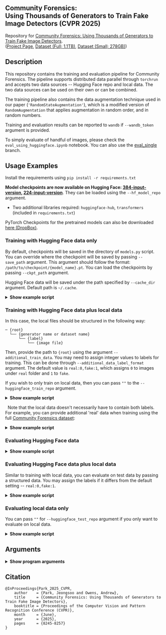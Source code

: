 Community Forensics: \
Using Thousands of Generators to Train Fake Image Detectors (CVPR 2025)
---

Repository for [Community Forensics: Using Thousands of Generators to Train Fake Image Detectors](https://arxiv.org/abs/2411.04125). \
([Project Page](https://jespark.net/projects/2024/community_forensics/), [Dataset (Full; 1.1TB)](https://huggingface.co/datasets/OwensLab/CommunityForensics), [Dataset (Small; 278GB)](https://huggingface.co/datasets/OwensLab/CommunityForensics-Small))

## Description
This repository contains the training and evaluation pipeline for Community Forensics. The pipeline supports distributed data parallel through `torchrun` and accepts two data sources -- Hugging Face repo and local data. 
The two data sources can be used on their own or can be combined.

The training pipeline also contains the data augmentation technique used in our paper (`'RandomStateAugmentation'`), which is a modified version of `RandomAugmentation` that applies augmentation in random order, and in random numbers.

Training and evaluation results can be reported to `wandb` if `--wandb_token` argument is provided.

To simply evaluate of handful of images, please check the `eval_using_huggingface.ipynb` notebook. You can also use the [eval_single](https://github.com/JeongsooP/Community-Forensics/tree/eval_single) branch.

## Usage Examples

Install the requirements using `pip install -r requirements.txt`

**Model checkpoints are now available on Hugging Face: [384-input-version](https://huggingface.co/OwensLab/commfor-model-384), [224-input-version](https://huggingface.co/OwensLab/commfor-model-224)**. They can be loaded using the `--hf_model_repo` argument.
* Two additional libraries required: `huggingface-hub`, `transformers` (included in `requirements.txt`)

PyTorch Checkpoints for the pretrained models can also be downloaded [here (DropBox)](https://www.dropbox.com/scl/fi/e8titz35ci9a2ij1oq5mu/model_weights.tar?rlkey=tmyz3tjqf7b4dg071kypsgoal&st=09ud9hdj&dl=0). 


### Training with Hugging Face data only
By default, checkpoints will be saved in the directory of `models.py` script. You can override where the checkpoint will be saved by passing `--save_path` argument. This argument should follow the format: `/path/to/checkpoint/{model_name}.pt`. You can load the checkpoints by passing `--ckpt_path` argument.

Hugging Face data will be saved under the path specified by `--cache_dir` argument. Default path is `~/.cache`.

<details>
  <summary><b>Show example script</b></summary>

```
NUM_GPUS=1
NUM_CPUS_PER_GPU=4
BATCH_SIZE_PER_GPU=128

export OMP_NUM_THREADS=$NUM_CPUS_PER_GPU
export MASTER_ADDR=localhost
export MASTER_PORT=23949 # random port

torchrun --nproc_per_node=$NUM_GPUS --nnodes=1 --rdzv_id=123 --rdzv_backend=c10d train.py \
    --gpus $NUM_GPUS \
    --cpus-per-gpu $NUM_CPUS_PER_GPU \
    --epochs 20 \
    --batch_size $BATCH_SIZE_PER_GPU \
    --warmup_frac 0.2 \
    --use_amp \
    --huggingface_train_repo "OwensLab/CommunityForensics-Small" \
    --hf_split_train "train" \
    --verbose 2 \
```
</details>

### Training with Hugging Face data plus local data
In this case, the local files should be structured in the following way:
```
─ {root}
  └── {generator name or dataset name}
      └── {label}
          └── {image file}
```

Then, provide the path to `{root}` using the argument `--additional_train_data`. 
You may need to assign integer values to labels for training. This can be done through `--additional_data_label_format` argument. The default value is `real:0,fake:1`, which assigns `0` to images under `real` folder and `1` to `fake`.

If you wish to only train on local data, then you can pass `""` to the `--huggingface_train_repo` argument.

<details>
  <summary><b>Show example script</b></summary>

```
NUM_GPUS=1
NUM_CPUS_PER_GPU=4
BATCH_SIZE_PER_GPU=128

export OMP_NUM_THREADS=$NUM_CPUS_PER_GPU
export MASTER_ADDR=localhost
export MASTER_PORT=23949 # random port

torchrun --nproc_per_node=$NUM_GPUS --nnodes=1 --rdzv_id=123 --rdzv_backend=c10d train.py \
    --gpus $NUM_GPUS \
    --cpus-per-gpu $NUM_CPUS_PER_GPU \
    --epochs 20 \
    --batch_size $BATCH_SIZE_PER_GPU \
    --warmup_frac 0.2 \
    --use_amp \
    --huggingface_train_repo "OwensLab/CommunityForensics-Small" \
    --hf_split_train "train" \
    --additional_train_data "/path/to/additional_data/root" \
    --additional_data_label_format "real:0,fake:1" \
    --verbose 2 \
```
</details>

&nbsp;
Note that the local data doesn't necessarily have to contain both labels. For example, you can provide additional 'real' data when training using the full [Community Forensics dataset](https://huggingface.co/datasets/OwensLab/CommunityForensics):

<details>
  <summary><b>Show example script</b></summary>

Example local file structure:
```
─ {root}
  └── ImageNet
      └── real
          └── 000000.jpg
          └── ...
  └── LAION
      └── real
          └── 000000.png
          └── ...
  ...
```

```
NUM_GPUS=1
NUM_CPUS_PER_GPU=4
BATCH_SIZE_PER_GPU=128

export OMP_NUM_THREADS=$NUM_CPUS_PER_GPU
export MASTER_ADDR=localhost
export MASTER_PORT=23949 # random port

torchrun --nproc_per_node=$NUM_GPUS --nnodes=1 --rdzv_id=123 --rdzv_backend=c10d train.py \
    --gpus $NUM_GPUS \
    --cpus-per-gpu $NUM_CPUS_PER_GPU \
    --epochs 5 \
    --batch_size $BATCH_SIZE_PER_GPU \
    --warmup_frac 0.2 \
    --use_amp \
    --huggingface_train_repo "OwensLab/CommunityForensics" \
    --hf_split_train "Systematic+Manual" \
    --additional_train_data "/path/to/additional_data/root" \
    --additional_data_label_format "real:0,fake:1" \
    --verbose 2 \
```
</details>

### Evaluating Hugging Face data

<details>
  <summary><b>Show example script</b></summary>

```
NUM_GPUS=1
NUM_CPUS_PER_GPU=4
BATCH_SIZE_PER_GPU=128
HF_MODEL_REPO="OwensLab/commfor-model-384"
#CKPT_PATH="/path/to/checkpoint_file/commfor_train_ckpt.pt" # When using local PyTorch checkpoint. Use with `--ckpt_path $CKPT_PATH` argument

export OMP_NUM_THREADS=$NUM_CPUS_PER_GPU
export MASTER_ADDR=localhost
export MASTER_PORT=23949

torchrun --nproc_per_node=$NUM_GPUS --nnodes=1 --rdzv_id=123 --rdzv_backend=c10d eval.py \
    --gpus $NUM_GPUS \
    --cpus-per-gpu $NUM_CPUS_PER_GPU \
    --batch_size $BATCH_SIZE_PER_GPU \
    --hf_model_repo $HF_MODEL_REPO \
    --huggingface_test_repo "OwensLab/CommunityForensics" \
    --hf_split_test "PublicEval" \
    --verbose 2 \
```
</details>

### Evaluating Hugging Face data plus local data
Similar to training with local data, you can evaluate on test data by passing a structured data. You may assign the labels if it differs from the default setting -- `real:0,fake:1`.

<details>
  <summary><b>Show example script</b></summary>

Local files must be structured in the following way:

```
─ {root}
  └── {generator name or dataset name}
      └── {label}
          └── {image file}
```

```
NUM_GPUS=1
NUM_CPUS_PER_GPU=4
BATCH_SIZE_PER_GPU=128
HF_MODEL_REPO="OwensLab/commfor-model-384"
#CKPT_PATH="/path/to/checkpoint_file/commfor_train_ckpt.pt" # When using local PyTorch checkpoint. Use with `--ckpt_path $CKPT_PATH` argument

export OMP_NUM_THREADS=$NUM_CPUS_PER_GPU
export MASTER_ADDR=localhost
export MASTER_PORT=23949

torchrun --nproc_per_node=$NUM_GPUS --nnodes=1 --rdzv_id=123 --rdzv_backend=c10d eval.py \
    --gpus $NUM_GPUS \
    --cpus-per-gpu $NUM_CPUS_PER_GPU \
    --batch_size $BATCH_SIZE_PER_GPU \
    --hf_model_repo $HF_MODEL_REPO \
    --huggingface_test_repo "OwensLab/CommunityForensics" \
    --hf_split_test "PublicEval" \
    --additional_test_data "/path/to/additional_data/root" \
    --additional_data_label_format "real:0,fake:1" \
    --verbose 2 \
```
</details>

### Evaluating local data only
You can pass `""` for `--huggingface_test_repo` argument if you only want to evaluate on local data.

<details>
  <summary><b>Show example script</b></summary>

```
NUM_GPUS=1
NUM_CPUS_PER_GPU=4
BATCH_SIZE_PER_GPU=128
HF_MODEL_REPO="OwensLab/commfor-model-384"
#CKPT_PATH="/path/to/checkpoint_file/commfor_train_ckpt.pt" # When using local PyTorch checkpoint. Use with `--ckpt_path $CKPT_PATH` argument

export OMP_NUM_THREADS=$NUM_CPUS_PER_GPU
export MASTER_ADDR=localhost
export MASTER_PORT=23949

torchrun --nproc_per_node=$NUM_GPUS --nnodes=1 --rdzv_id=123 --rdzv_backend=c10d eval.py \
    --gpus $NUM_GPUS \
    --cpus-per-gpu $NUM_CPUS_PER_GPU \
    --batch_size $BATCH_SIZE_PER_GPU \
    --hf_model_repo $HF_MODEL_REPO \
    --huggingface_test_repo "" \
    --additional_test_data "/path/to/additional_data/root" \
    --additional_data_label_format "real:0,fake:1" \
    --verbose 2 \
```
</details>

## Arguments
<details>
  <summary><b>Show program arguments</b></summary>

`train.py` and `eval.py` use the same set of arguments:

```
usage: train.py [-h] [--gpus GPUS] [--gpus_list GPUS_LIST] [--cpus-per-gpu CPUS_PER_GPU] [--epochs EPOCHS] [--train_itrs TRAIN_ITRS] [--batch_size BATCH_SIZE] [--lr LR] [--weight_decay WEIGHT_DECAY]
                [--warmup_epochs WARMUP_EPOCHS] [--warmup_frac WARMUP_FRAC] [--no_lr_schedule] [--val_frac VAL_FRAC] [--test_frac TEST_FRAC] [--augment AUGMENT] [--num_ops NUM_OPS]
                [--ops_magnitude OPS_MAGNITUDE] [--rsa_ops RSA_OPS] [--rsa_min_num_ops RSA_MIN_NUM_OPS] [--rsa_max_num_ops RSA_MAX_NUM_OPS] [--eval_only] [--model_inner_dim MODEL_INNER_DIM]
                [--model_size MODEL_SIZE] [--input_size INPUT_SIZE] [--patch_size PATCH_SIZE] [--pretrained_path PRETRAINED_PATH] [--freeze_backbone] [--dont_add_sigmoid] [--use_amp]
                [--amp_dtype AMP_DTYPE] [--save_path SAVE_PATH] [--ckpt_save_path CKPT_SAVE_PATH] [--ckpt_path CKPT_PATH] [--ckpt_keep_count CKPT_KEEP_COUNT] [--only_load_model_weights]
                [--tokens_path TOKENS_PATH] [--wandb_token WANDB_TOKEN] [--cache_dir CACHE_DIR] [--dont_limit_real_data_to_fake] [--huggingface_train_repo HUGGINGFACE_TRAIN_REPO]
                [--huggingface_test_repo HUGGINGFACE_TEST_REPO] [--hf_split_train HF_SPLIT_TRAIN] [--hf_split_test HF_SPLIT_TEST] [--hf_model_repo HF_MODEL_REPO]
                [--additional_train_data ADDITIONAL_TRAIN_DATA] [--additional_test_data ADDITIONAL_TEST_DATA] [--additional_data_label_format ADDITIONAL_DATA_LABEL_FORMAT] [--verbose VERBOSE] [--seed SEED]
                [--debug_port DEBUG_PORT]

Train a binary classifier for fake image detection.

options:
  -h, --help            show this help message and exit
  --gpus GPUS           Number of GPUs
  --gpus_list GPUS_LIST
                        List of GPUs to use (comma separated). If set, overrides --gpus.
  --cpus-per-gpu CPUS_PER_GPU
                        Number of cpu threads per GPU
  --epochs EPOCHS       Number of epochs
  --train_itrs TRAIN_ITRS
                        Number of training iterations. If set, overrides --epochs.
  --batch_size BATCH_SIZE
                        Batch size
  --lr LR               Learning rate
  --weight_decay WEIGHT_DECAY
                        Weight decay
  --warmup_epochs WARMUP_EPOCHS
                        Warmup epochs. Can be fractions of an epoch.
  --warmup_frac WARMUP_FRAC
                        Set up a fraction of total iterations to be used as warmup. Overrides `--warmup_epochs`. (-1: disabled)
  --no_lr_schedule      If set, do not use lr scheduler
  --val_frac VAL_FRAC   Fraction of validation set
  --test_frac TEST_FRAC
                        Fraction of test set
  --augment AUGMENT     Augmentations to always use. Enter comma-separated string from the following:(singleJPEG, StochasticJPEG, rrc, flip, randaugment)
  --num_ops NUM_OPS     Number of operations
  --ops_magnitude OPS_MAGNITUDE
                        RandAugment magnitude (default=10), max=30
  --rsa_ops RSA_OPS     List of augmentations to use for RandomStateAugmentation. Provide a comma-separated list of augmentations to use for RSA
  --rsa_min_num_ops RSA_MIN_NUM_OPS
                        Minimum number of operations for each element in rsa_ops. Provide either a comma-separated list of integers or a single integer to be broadcasted to all elements.
  --rsa_max_num_ops RSA_MAX_NUM_OPS
                        Maximum number of operations for each element in rsa_ops. Provide either a comma-separated list of integers or a single integer to be broadcasted to all elements.
  --eval_only           If true, only evaluate model on test set.
  --model_inner_dim MODEL_INNER_DIM
                        Model inner dimension
  --model_size MODEL_SIZE
                        Model size. Small or tiny
  --input_size INPUT_SIZE
                        Input size. 224 or 384
  --patch_size PATCH_SIZE
                        Patch size for ViT models
  --pretrained_path PRETRAINED_PATH
                        Path to pretrained model
  --freeze_backbone     If set, freeze backbone of model
  --dont_add_sigmoid    If set, do not add sigmoid to model output when evaluating
  --use_amp             If set, use automatic mixed precision
  --amp_dtype AMP_DTYPE
                        Data type for automatic mixed precision. fp16 or bf16
  --save_path SAVE_PATH
                        Path to save model
  --ckpt_save_path CKPT_SAVE_PATH
                        Path to save model checkpoints and wandb. If empty, automatically determine from args.save_path.
  --ckpt_path CKPT_PATH
                        Path to load model checkpoint
  --ckpt_keep_count CKPT_KEEP_COUNT
                        Number of checkpoints to keep. If set to -1, keep all checkpoints.
  --only_load_model_weights
                        If set, only load weights from checkpoint path specified here. Does not load optimizer, scheduler, etc.
  --tokens_path TOKENS_PATH
                        Path containing all necessary tokens
  --wandb_token WANDB_TOKEN
                        Wandb token. If set, will use this token to login to wandb.
  --cache_dir CACHE_DIR
                        Path to cache hugging face dataset.
  --dont_limit_real_data_to_fake
                        If set, do not limit the size of real data to fake data.
  --huggingface_train_repo HUGGINGFACE_TRAIN_REPO
                        Hugging Face repo ID for the trainig dataset.
  --huggingface_test_repo HUGGINGFACE_TEST_REPO
                        Hugging Face repo ID for the test dataset.
  --hf_split_train HF_SPLIT_TRAIN
                        Hugging Face split for training data.
  --hf_split_test HF_SPLIT_TEST
                        Hugging Face split for test data.
  --hf_model_repo HF_MODEL_REPO
                        Hugging Face repository ID for the model. Note that `--ckpt_path` argument will override this argument.
  --additional_train_data ADDITIONAL_TRAIN_DATA
                        Path to additional data to use for training. The directory must follow a specific structure: <root>/<generator_name>/<real_or_fake>/<image_name>.<ext>. This flag should point to the
                        root directory of the additional data.
  --additional_test_data ADDITIONAL_TEST_DATA
                        Path to additional data to use for testing. The directory must follow a specific structure: <root>/<generator_name>/<real_or_fake>/<image_name>.<ext>. This flag should point to the
                        root directory of the additional data.
  --additional_data_label_format ADDITIONAL_DATA_LABEL_FORMAT
                        Format for additional data labels. The format should be a comma-separated list of key:value pairs, where key is the label and value is the corresponding integer value. For example,
                        'real:0,fake:1' means that images under 'real' directory will be labeled as 0 and images under 'fake' directory will be labeled as 1.
  --verbose VERBOSE     Verbosity.
  --seed SEED           Random seed
  --debug_port DEBUG_PORT
                        Debug port for Debugpy. If set, will wait for debugger to attach.
```
</details>


## Citation

```
@InProceedings{Park_2025_CVPR,
    author    = {Park, Jeongsoo and Owens, Andrew},
    title     = {Community Forensics: Using Thousands of Generators to Train Fake Image Detectors},
    booktitle = {Proceedings of the Computer Vision and Pattern Recognition Conference (CVPR)},
    month     = {June},
    year      = {2025},
    pages     = {8245-8257}
}
```
